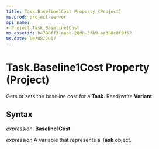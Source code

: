 ```yaml
---
title: Task.Baseline1Cost Property (Project)
ms.prod: project-server
api_name:
- Project.Task.Baseline1Cost
ms.assetid: b4788ff3-eabc-28d0-3fb9-aa388c8f0f52
ms.date: 06/08/2017
---
```



# Task.Baseline1Cost Property (Project)

Gets or sets the baseline cost for a **Task**. Read/write **Variant**.


## Syntax

 _expression_. **Baseline1Cost**

 _expression_ A variable that represents a **Task** object.


